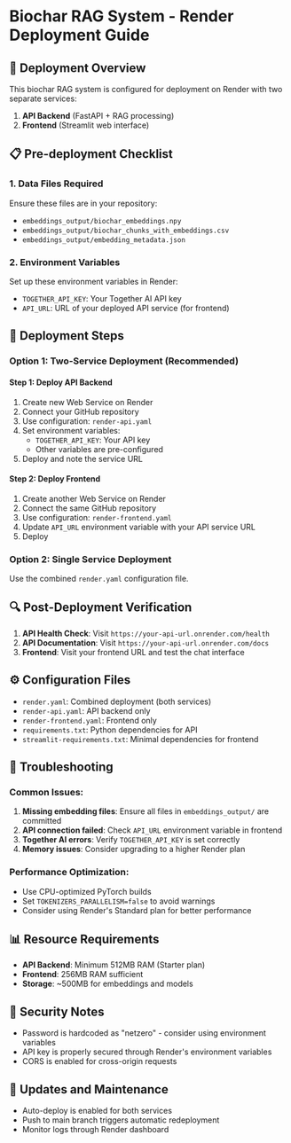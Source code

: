 # Biochar RAG System - Render Deployment Guide

## 🚀 Deployment Overview

This biochar RAG system is configured for deployment on Render with two separate services:
1. **API Backend** (FastAPI + RAG processing)
2. **Frontend** (Streamlit web interface)

## 📋 Pre-deployment Checklist

### 1. Data Files Required
Ensure these files are in your repository:
- `embeddings_output/biochar_embeddings.npy`
- `embeddings_output/biochar_chunks_with_embeddings.csv`
- `embeddings_output/embedding_metadata.json`

### 2. Environment Variables
Set up these environment variables in Render:
- `TOGETHER_API_KEY`: Your Together AI API key
- `API_URL`: URL of your deployed API service (for frontend)

## 🔧 Deployment Steps

### Option 1: Two-Service Deployment (Recommended)

#### Step 1: Deploy API Backend
1. Create new Web Service on Render
2. Connect your GitHub repository
3. Use configuration: `render-api.yaml`
4. Set environment variables:
   - `TOGETHER_API_KEY`: Your API key
   - Other variables are pre-configured
5. Deploy and note the service URL

#### Step 2: Deploy Frontend
1. Create another Web Service on Render
2. Connect the same GitHub repository
3. Use configuration: `render-frontend.yaml`
4. Update `API_URL` environment variable with your API service URL
5. Deploy

### Option 2: Single Service Deployment

Use the combined `render.yaml` configuration file.

## 🔍 Post-Deployment Verification

1. **API Health Check**: Visit `https://your-api-url.onrender.com/health`
2. **API Documentation**: Visit `https://your-api-url.onrender.com/docs`
3. **Frontend**: Visit your frontend URL and test the chat interface

## ⚙️ Configuration Files

- `render.yaml`: Combined deployment (both services)
- `render-api.yaml`: API backend only
- `render-frontend.yaml`: Frontend only
- `requirements.txt`: Python dependencies for API
- `streamlit-requirements.txt`: Minimal dependencies for frontend

## 🔧 Troubleshooting

### Common Issues:

1. **Missing embedding files**: Ensure all files in `embeddings_output/` are committed
2. **API connection failed**: Check `API_URL` environment variable in frontend
3. **Together AI errors**: Verify `TOGETHER_API_KEY` is set correctly
4. **Memory issues**: Consider upgrading to a higher Render plan

### Performance Optimization:

- Use CPU-optimized PyTorch builds
- Set `TOKENIZERS_PARALLELISM=false` to avoid warnings
- Consider using Render's Standard plan for better performance

## 📊 Resource Requirements

- **API Backend**: Minimum 512MB RAM (Starter plan)
- **Frontend**: 256MB RAM sufficient
- **Storage**: ~500MB for embeddings and models

## 🔐 Security Notes

- Password is hardcoded as "netzero" - consider using environment variables
- API key is properly secured through Render's environment variables
- CORS is enabled for cross-origin requests

## 📝 Updates and Maintenance

- Auto-deploy is enabled for both services
- Push to main branch triggers automatic redeployment
- Monitor logs through Render dashboard